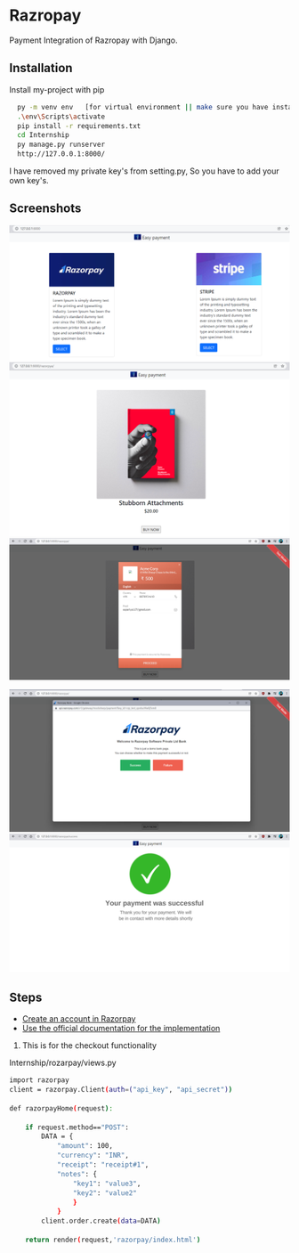
# Razropay 

Payment Integration of Razropay with Django.

## Installation 

Install my-project with pip

```bash 
  py -m venv env   [for virtual environment || make sure you have install python virtualenv]
  .\env\Scripts\activate
  pip install -r requirements.txt
  cd Internship
  py manage.py runserver
  http://127.0.0.1:8000/
```
I have removed my private key's from setting.py, So you have to add your own key's.

    
## Screenshots

![App Screenshot](https://github.com/Experiya/snapshot/blob/main/Razorpya%20(2).png?raw=true)
![App Screenshot](https://github.com/Experiya/snapshot/blob/main/Razorpya%20(3).png?raw=true)
![App Screenshot](https://github.com/Experiya/snapshot/blob/main/Razorpya%20(4).png?raw=true)

![App Screenshot](https://github.com/Experiya/snapshot/blob/main/Razorpya%20(5).png?raw=true)
![App Screenshot](https://github.com/Experiya/snapshot/blob/main/Razorpya%20(6).png?raw=true)



## Steps

- [Create an account in Razorpay](https://razorpay.com/)
- [Use the official documentation for the implementation](https://razorpay.com/docs/payment-gateway/quick-integration/)

1. This is for the checkout functionality

Internship/rozarpay/views.py


```bash
import razorpay
client = razorpay.Client(auth=("api_key", "api_secret"))

def razorpayHome(request):
    
    if request.method=="POST":
        DATA = {
            "amount": 100,
            "currency": "INR",
            "receipt": "receipt#1",
            "notes": {
                "key1": "value3",
                "key2": "value2"
                }
            }
        client.order.create(data=DATA)

    return render(request,'razorpay/index.html')
```
